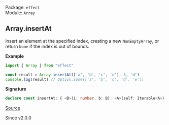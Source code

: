 Package: `effect`<br />
Module: `Array`<br />

## Array.insertAt

Insert an element at the specified index, creating a new `NonEmptyArray`,
or return `None` if the index is out of bounds.

**Example**

```ts
import { Array } from "effect"

const result = Array.insertAt(['a', 'b', 'c', 'e'], 3, 'd')
console.log(result) // Option.some(['a', 'b', 'c', 'd', 'e'])
```

**Signature**

```ts
declare const insertAt: { <B>(i: number, b: B): <A>(self: Iterable<A>) => Option<NonEmptyArray<A | B>>; <A, B>(self: Iterable<A>, i: number, b: B): Option<NonEmptyArray<A | B>>; }
```

[Source](https://github.com/Effect-TS/effect/tree/main/packages/effect/src/Array.ts#L1124)

Since v2.0.0